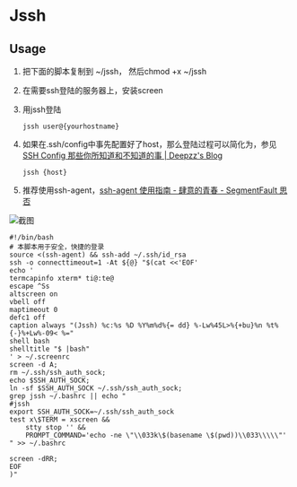 # Jssh

## Usage

    
1. 把下面的脚本复制到 ~/jssh， 然后chmod +x ~/jssh
1. 在需要ssh登陆的服务器上，安装screen
1. 用jssh登陆

       jssh user@{yourhostname}

1. 如果在.ssh/config中事先配置好了host，那么登陆过程可以简化为，参见 
    [SSH Config 那些你所知道和不知道的事 | Deepzz's Blog](https://deepzz.com/post/how-to-setup-ssh-config.html)

       jssh {host}

1. 推荐使用ssh-agent，[ssh-agent 使用指南 - 肆意的青春 - SegmentFault 思否](https://segmentfault.com/a/1190000002449006)

![截图](https://snag.gy/hws0d8.jpg)

```
#!/bin/bash
# 本脚本用于安全，快捷的登录
source <(ssh-agent) && ssh-add ~/.ssh/id_rsa
ssh -o connecttimeout=1 -At ${@} "$(cat <<'EOF'
echo '
termcapinfo xterm* ti@:te@ 
escape ^Ss 
altscreen on 
vbell off 
maptimeout 0 
defc1 off 
caption always "(Jssh) %c:%s %D %Y%m%d%{= dd} %-Lw%45L>%{+bu}%n %t%{-}%+Lw%-09< %="
shell bash 
shelltitle "$ |bash"
' > ~/.screenrc
screen -d A;
rm ~/.ssh/ssh_auth_sock;
echo $SSH_AUTH_SOCK;
ln -sf $SSH_AUTH_SOCK ~/.ssh/ssh_auth_sock; 
grep jssh ~/.bashrc || echo "
#jssh
export SSH_AUTH_SOCK=~/.ssh/ssh_auth_sock
test x\$TERM = xscreen &&
    stty stop '' &&
    PROMPT_COMMAND='echo -ne \"\\033k\$(basename \$(pwd))\\033\\\\\"'
" >> ~/.bashrc

screen -dRR;
EOF
)"

```
